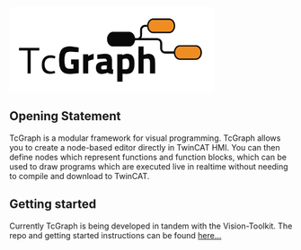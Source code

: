 <p align="left">
  <img height="150" src="./images/logo.svg">
</p>

## Opening Statement
TcGraph is a modular framework for visual programming. TcGraph allows you to create a node-based editor directly in TwinCAT HMI. You can then define nodes which represent functions and function blocks, which can be used to draw programs which are executed live in realtime without needing to compile and download to TwinCAT.

## Getting started
Currently TcGraph is being developed in tandem with the Vision-Toolkit.  The repo and getting started instructions can be found [here...](https://github.com/TcGraph-Dev-Team/vision-toolkit)